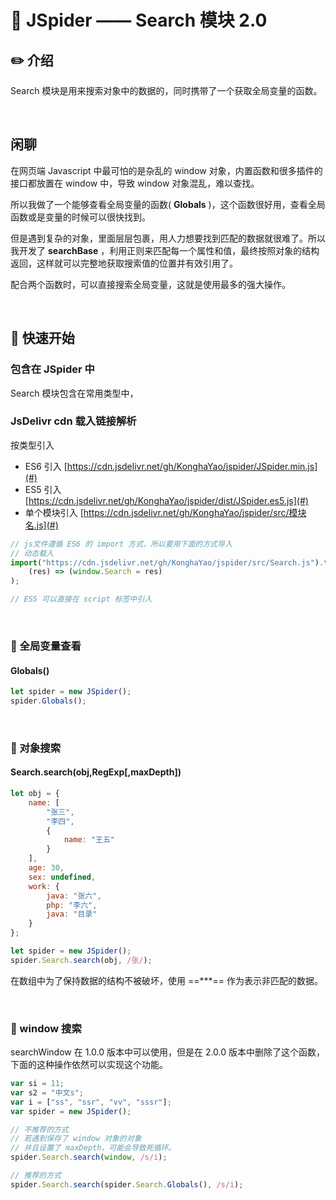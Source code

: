 # :book: JSpider —— Search 模块 2.0

## :pencil2: 介绍

Search 模块是用来搜索对象中的数据的，同时携带了一个获取全局变量的函数。

<br>

## 闲聊

在网页端 Javascript 中最可怕的是杂乱的 window 对象，内置函数和很多插件的接口都放置在 window 中，导致 window 对象混乱，难以查找。

所以我做了一个能够查看全局变量的函数( **Globals** )，这个函数很好用，查看全局函数或是变量的时候可以很快找到。

但是遇到复杂的对象，里面层层包裹，用人力想要找到匹配的数据就很难了。所以我开发了 **searchBase** ，利用正则来匹配每一个属性和值，最终按照对象的结构返回，这样就可以完整地获取搜索值的位置并有效引用了。

配合两个函数时，可以直接搜索全局变量，这就是使用最多的强大操作。

<br>

## :hammer: 快速开始

### 包含在 JSpider 中

Search 模块包含在常用类型中，

### JsDelivr cdn 载入链接解析

按类型引入

-   ES6 引入 [https://cdn.jsdelivr.net/gh/KonghaYao/jspider/JSpider.min.js](#)
-   ES5 引入 [https://cdn.jsdelivr.net/gh/KonghaYao/jspider/dist/JSpider.es5.js](#)
-   单个模块引入 [https://cdn.jsdelivr.net/gh/KonghaYao/jspider/src/模块名.js](#)

```js
// js文件遵循 ES6 的 import 方式，所以要用下面的方式导入
// 动态载入
import("https://cdn.jsdelivr.net/gh/KonghaYao/jspider/src/Search.js").then(
    (res) => (window.Search = res)
);

// ES5 可以直接在 script 标签中引入
```

<br>

### :candy: 全局变量查看

#### Globals()

```js
let spider = new JSpider();
spider.Globals();
```

<br>

### :candy: 对象搜索

#### Search.search(obj,RegExp[,maxDepth])

```js
let obj = {
    name: [
        "张三",
        "李四",
        {
            name: "王五"
        }
    ],
    age: 30,
    sex: undefined,
    work: {
        java: "张六",
        php: "李六",
        java: "目录"
    }
};

let spider = new JSpider();
spider.Search.search(obj, /张/);
```

在数组中为了保持数据的结构不被破坏，使用 ==\*\*\*== 作为表示非匹配的数据。

<br>

### :candy: window 搜索

searchWindow 在 1.0.0 版本中可以使用，但是在 2.0.0 版本中删除了这个函数，下面的这种操作依然可以实现这个功能。

```js
var si = 11;
var s2 = "中文s";
var i = ["ss", "ssr", "vv", "sssr"];
var spider = new JSpider();

// 不推荐的方式
// 若遇到保存了 window 对象的对象
// 并且设置了 maxDepth，可能会导致死循环。
spider.Search.search(window, /s/i);

// 推荐的方式
spider.Search.search(spider.Search.Globals(), /s/i);
```
